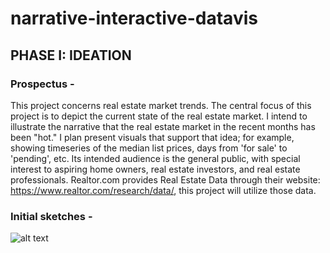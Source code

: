 # narrative-interactive-datavis

## PHASE I: IDEATION
### Prospectus - 

This project concerns real estate market trends. 
The central focus of this project is to depict the current state of the real estate market. I intend to illustrate the narrative that the real estate market in the recent months has been "hot." I plan present visuals that support that idea; for example, showing timeseries of the median list prices, days from 'for sale' to 'pending', etc. 
Its intended audience is the general public, with special interest to aspiring home owners, real estate investors, and real estate professionals. 
Realtor.com provides Real Estate Data through their website: https://www.realtor.com/research/data/, this project will utilize those data.



### Initial sketches -

![alt text](URL.png?raw=true)